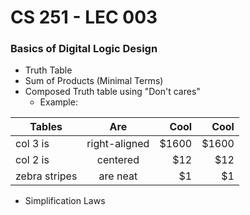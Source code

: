 # CS 251 - LEC 003
### Basics of Digital Logic Design
- Truth Table
- Sum of Products (Minimal Terms)
- Composed Truth table using "Don't cares"
  - Example:

| Tables        | Are           | Cool  | Cool  |
| ------------- |:-------------:| -----:| -----:|
| col 3 is      | right-aligned | $1600 | $1600 |
| col 2 is      | centered      |   $12 |   $12 |
| zebra stripes | are neat      |    $1 |    $1 |

- Simplification Laws 

<!--stackedit_data:
eyJoaXN0b3J5IjpbLTQ1MTgxNzE0MCwtMTQ1ODkyNzcyNCwxMT
YyNzcwMTE0LDU2MzQ4MDk4XX0=
-->
